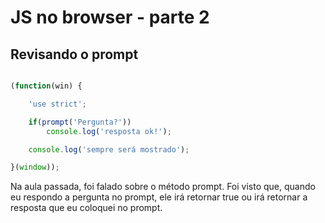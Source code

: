 # JS no browser - parte 2

## Revisando o prompt

```javascript

(function(win) {

    'use strict';

    if(prompt('Pergunta?'))
        console.log('resposta ok!');

    console.log('sempre será mostrado');

}(window));

```
Na aula passada, foi falado sobre o método prompt. Foi 
visto que, quando eu respondo a pergunta no prompt, ele 
irá retornar true ou irá retornar a resposta que eu 
coloquei no prompt. 
